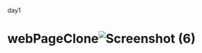 day1
# webPageClone![Screenshot (6)](https://user-images.githubusercontent.com/113912076/191229638-17c32b33-1d1a-478f-9401-f1f910cf8b18.png)
